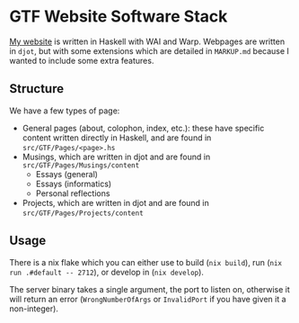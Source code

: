 # GTF Website Software Stack

[My website](website) is written in Haskell with WAI and Warp. Webpages
are written in `djot`, but with some extensions which are detailed in
`MARKUP.md` because I wanted to include some extra features.


[website]: https://www.gtf.io
[djot]: https://github.com/jgm/djot

## Structure

We have a few types of page:

* General pages (about, colophon, index, etc.): these have specific content written directly in Haskell, and are found in `src/GTF/Pages/<page>.hs`
* Musings, which are written in djot and are found in `src/GTF/Pages/Musings/content`
  * Essays (general)
  * Essays (informatics)
  * Personal reflections
* Projects, which are written in djot and are found in `src/GTF/Pages/Projects/content`

## Usage

There is a nix flake which you can either use to build (`nix build`), run (`nix run .#default -- 2712`), or develop in (`nix develop`).

The server binary takes a single argument, the port to listen on, otherwise it will return an error (`WrongNumberOfArgs` or `InvalidPort` if you have given it a non-integer).
